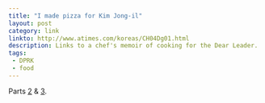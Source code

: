 ```yaml
---
title: "I made pizza for Kim Jong-il"
layout: post
category: link
linkto: http://www.atimes.com/koreas/CH04Dg01.html
description: Links to a chef's memoir of cooking for the Dear Leader.
tags:
 - DPRK
 - food
---
```

Parts [2](http://www.atimes.com/koreas/CH11Dg02.html) <span class="amp">&amp;</span> [3](http://www.atimes.com/koreas/CH17Dg03.html).